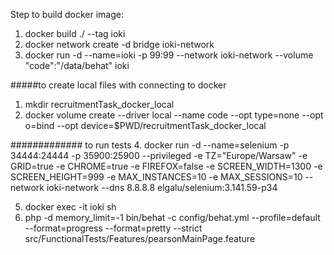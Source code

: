 Step to build docker image:

1. docker build ./ --tag ioki
2. docker network create -d bridge ioki-network
3. docker run -d --name=ioki -p 99:99 --network ioki-network --volume "code":"/data/behat" ioki


#####to create local files with connecting to docker
1. mkdir recruitmentTask_docker_local
2. docker volume create --driver local --name code --opt type=none --opt o=bind --opt device=$PWD/recruitmentTask_docker_local


############# to run tests
4. docker run -d --name=selenium -p 34444:24444 -p 35900:25900 --privileged -e TZ="Europe/Warsaw" -e GRID=true -e CHROME=true -e FIREFOX=false -e SCREEN_WIDTH=1300 -e SCREEN_HEIGHT=999 -e MAX_INSTANCES=10 -e MAX_SESSIONS=10 --network ioki-network --dns 8.8.8.8 elgalu/selenium:3.141.59-p34

5. docker exec -it ioki sh
6. php -d memory_limit=-1 bin/behat -c config/behat.yml --profile=default --format=progress --format=pretty --strict src/FunctionalTests/Features/pearsonMainPage.feature
